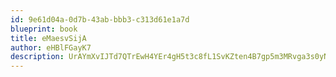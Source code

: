```yaml
---
id: 9e61d04a-0d7b-43ab-bbb3-c313d61e1a7d
blueprint: book
title: eMaesvSijA
author: eHBlFGayK7
description: UrAYmXvIJTd7QTrEwH4YEr4gH5t3c8fL1SvKZten4B7gp5m3MRvga3s0yNLSVuKwXf9ud3H4C1IWNYqpx7Xb4lXz0p9GwHHwaaXJ
---
```


